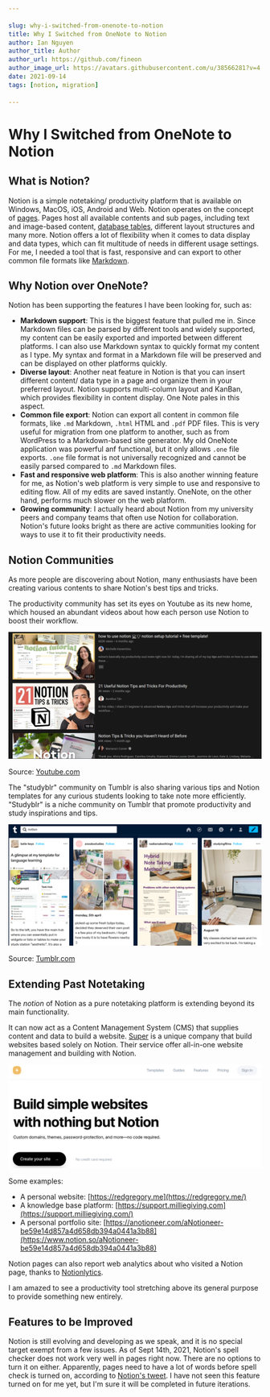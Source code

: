 ```yaml
---

slug: why-i-switched-from-onenote-to-notion
title: Why I Switched from OneNote to Notion
author: Ian Nguyen
author_title: Author
author_url: https://github.com/fineon
author_image_url: https://avatars.githubusercontent.com/u/38566281?v=4
date: 2021-09-14
tags: [notion, migration]

---
```


# Why I Switched from OneNote to Notion

## What is Notion?

Notion is a simple notetaking/ productivity platform that is available on Windows, MacOS, iOS, Android and Web. Notion operates on the concept of [pages](https://www.notion.so/Create-a-new-page-6c3fe9aad94749099ea4bdfc072e5f97). Pages host all available contents and sub pages, including text and image-based content, [database tables](https://www.notion.so/Intro-to-databases-fd8cd2d212f74c50954c11086d85997e), different layout structures and many more. Notion offers a lot of flexibility when it comes to data display and data types, which can fit multitude of needs in different usage settings. For me, I needed a tool that is fast, responsive and can export to other common file formats like [Markdown](https://www.markdownguide.org/getting-started/). 

## Why Notion over OneNote?

Notion has been supporting the features I have been looking for, such as: 

- **Markdown support**: This is the biggest feature that pulled me in. Since Markdown files can be parsed by different tools and widely supported, my content can be easily exported and imported between different platforms. I can also use Markdown syntax to quickly format my content as I type. My syntax and format in a Markdown file will be preserved and can be displayed on other platforms quickly.
- **Diverse layout**: Another neat feature in Notion is that you can insert different content/ data type in a page and organize them in your preferred layout. Notion supports multi-column layout and KanBan, which provides flexibility in content display. One Note pales in this aspect.
- **Common file export**: Notion can export all content in common file formats, like `.md` Markdown, `.html` HTML and `.pdf` PDF files. This is very useful for migration from one platform to another, such as from WordPress to a Markdown-based site generator. My old OneNote application was powerful anf functional, but it only allows `.one` file exports. `.one` file format is not universally recognized and cannot be easily parsed compared to `.md` Markdown files.
- **Fast and responsive web platform**: This is also another winning feature for me, as Notion's web platform is very simple to use and responsive to editing flow. All of my edits are saved instantly. OneNote, on the other hand, performs much slower on the web platform.
- **Growing community**: I actually heard about Notion from my university peers and company teams that often use Notion for collaboration. Notion's future looks bright as there are active communities looking for ways to use it to fit their productivity needs.

## Notion Communities

As more people are discovering about Notion, many enthusiasts have been creating various contents to share Notion's best tips and tricks. 

The productivity community has set its eyes on Youtube as its new home, which housed an abundant videos about how each person use Notion to boost their workflow. 

![Youtube search result displaying Notion tricks](./assets/Why-I-Switched-from-OneNote-to-Notion/Untitled.png)

Source: [Youtube.com](https://youtube.com)

The "studyblr" community on Tumblr is also sharing various tips and Notion templates for any curious students looking to take note more efficiently. "Studyblr" is a niche community on Tumblr that promote productivity and study inspirations and tips. 

![Tumblr search result displaying Notion tips](./assets/Why-I-Switched-from-OneNote-to-Notion/Untitled1.png)

Source: [Tumblr.com](https://tumblr.com)

## Extending Past Notetaking

The *notion* of Notion as a pure notetaking platform is extending beyond its main functionality. 

It can now act as a Content Management System (CMS) that supplies content and data to build a website. [Super](https://super.so) is a unique company that build websites based solely on Notion. Their service offer all-in-one website management and building with Notion. 

![Screenshot of Super homepage](./assets/Why-I-Switched-from-OneNote-to-Notion/Untitled2.png)

Some examples: 

- A personal website: [https://redgregory.me](https://redgregory.me/)
- A knowledge base platform: [https://support.milliegiving.com](https://support.milliegiving.com/)
- A personal portfolio site: [https://anotioneer.com/aNotioneer-be59e14d857a4d658db394a0441a3b88](https://www.notion.so/aNotioneer-be59e14d857a4d658db394a0441a3b88)

Notion pages can also report web analytics about who visited a Notion page, thanks to [Notionlytics](https://notionlytics.com/#steps-01-655321). 

I am amazed to see a productivity tool stretching above its general purpose to provide something new entirely.

## Features to be Improved

Notion is still evolving and developing as we speak, and it is no special target exempt from a few issues. As of Sept 14th, 2021, Notion's spell checker does not work very well in pages right now. There are no options to turn it on either. Apparently, pages need to have a lot of words before spell check is turned on, according to [Notion's tweet](https://twitter.com/NotionHQ/status/1164664802754453504?s=20). I have not seen this feature turned on for me yet, but I'm sure it will be completed in future iterations.
